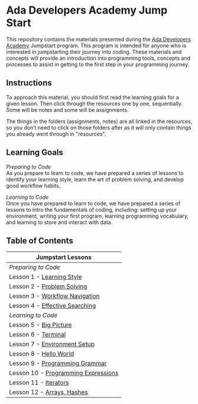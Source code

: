 # Ada Developers Academy Jump Start

This repository contains the materials presented during the [Ada Developers Academy](http://adadevelopersacademy.org) Jumpstart program. This program is intended for anyone who is interested in jumpstarting their journey into coding. These materials and concepts will provide an introduction into programming tools, concepts and processes to assist in getting to the first step in your programming journey.

## Instructions
To approach this material, you should first read the learning goals for a given lesson. Then click through the resources one by one, sequentially. Some will be notes and some will be assignments.

The things in the folders (assignments, notes) are all linked in the resources, so you don’t need to click on those folders after as it will only contain things you already went through in "resources".

## Learning Goals
_Preparing to Code_  
As you prepare to learn to code, we have prepared a series of lessons to identify your learning style, learn the art of problem solving, and develop good workflow habits.

_Learning to Code_  
Once you have prepared to learn to code, we have prepared a series of lessons to intro the fundamentals of coding, including: setting up your environment, writing your first program, learning programming vocabulary, and learning to store and interact with data.

## Table of Contents
| Jumpstart Lessons
|----------------------------------
| _Preparing to Code_
| Lesson 1 - [Learning Style](lessons/01-learning-style/)
| Lesson 2 - [Problem Solving](lessons/02-problem-solving/)
| Lesson 3 - [Workflow Navigation](lessons/03-workflow/)
| Lesson 4 - [Effective Searching](lessons/04-effective-searching/)
| _Learning to Code_ |
| Lesson 5 - [Big Picture](lessons/05-big-picture/)
| Lesson 6 - [Terminal](lessons/06-terminal/)
| Lesson 7 - [Environment Setup](lessons/06-environment-setup/)
| Lesson 8 - [Hello World](lessons/08-hello-world/)
| Lesson 9 - [Programming Grammar](lessons/09-programming-grammar/)
| Lesson 10 - [Programming Expressions](lessons/10-programming-expressions/)
| Lesson 11 - [Iterators](lessons/11-iterators/)
| Lesson 12 - [Arrays, Hashes](lessons/12-basic-data-structs/)

